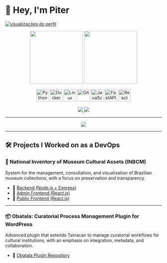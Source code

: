 <h1 align="left">👋 Hey, I'm Piter </h1>

<p align="left">
  <a href="https://github.com/nwdpiter">
    <img src="https://komarev.com/ghpvc/?username=nwdpiter&style=flat-square&color=blue" alt="visualizações do perfil">
  </a>
</p>

<p align="center">
  <img height="170" src="https://github-readme-stats.vercel.app/api?username=nwdpiter&show_icons=true&theme=radical&count_private=true&hide=stars"/>
  <img height="170" src="https://github-readme-stats.vercel.app/api/top-langs/?username=nwdpiter&layout=compact&theme=radical"/>
</p>


<p align="center">
  <img src="https://cdn.jsdelivr.net/gh/devicons/devicon/icons/python/python-original.svg" width="40" title="Python"/>
  <img src="https://cdn.jsdelivr.net/gh/devicons/devicon/icons/docker/docker-original.svg" width="40" title="Docker"/>
  <img src="https://cdn.jsdelivr.net/gh/devicons/devicon/icons/linux/linux-original.svg" width="40" title="Linux"/>
  <img src="https://cdn.jsdelivr.net/gh/devicons/devicon/icons/git/git-original.svg" width="40" title="Git"/>
  <img src="https://cdn.jsdelivr.net/gh/devicons/devicon/icons/javascript/javascript-original.svg" width="40" title="JavaScript"/>
  <img src="https://cdn.jsdelivr.net/gh/devicons/devicon/icons/fastapi/fastapi-original.svg" width="40" title="FastAPI"/>
  <img src="https://cdn.jsdelivr.net/gh/devicons/devicon/icons/react/react-original.svg" width="40" title="React"/>
</p>

<p align="center">
  <a href="https://www.linkedin.com/in/pedrofelipe-" target="_blank">
    <img src="https://img.shields.io/badge/-LinkedIn-0e76a8?style=for-the-badge&logo=linkedin&logoColor=white"/>
  </a>
  <a href="mailto:pedro.felipe11@hotmail.com">
    <img src="https://img.shields.io/badge/-Email-D14836?style=for-the-badge&logo=gmail&logoColor=white"/>
  </a>
</p>

---

<p align="center">
  <img src="https://github-readme-streak-stats.herokuapp.com/?user=nwdpiter&theme=radical" />
</p>

---
## 🛠️ Projects I Worked on as a DevOps

### 🎨 National Inventory of Museum Cultural Assets (INBCM)
System for the management, consultation, and visualization of Brazilian museum collections, with a focus on preservation and transparency.

- 🔗 [Backend (Node.js + Express)](https://github.com/Nocs-lab/inbcm-backend.git)
- 🔗 [Admin Frontend (React.js)](https://github.com/Nocs-lab/inbcm-admin-frontend.git)
- 🔗 [Public Frontend (React.js)](https://github.com/Nocs-lab/inbcm-public-frontend.git)

---

### 📦 Obatala: Curatorial Process Management Plugin for WordPress
Advanced plugin that extends Tainacan to manage curatorial workflows for cultural institutions, with an emphasis on integration, metadata, and collaboration.

- 🔗 [Obatala Plugin Repository](https://github.com/Nocs-lab/Obatala.git)


